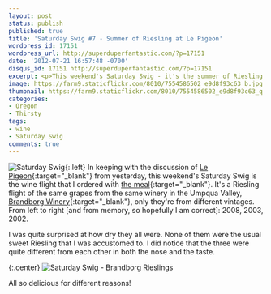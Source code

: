 ```yaml
---
layout: post
status: publish
published: true
title: 'Saturday Swig #7 - Summer of Riesling at Le Pigeon'
wordpress_id: 17151
wordpress_url: http://superduperfantastic.com/?p=17151
date: '2012-07-21 16:57:48 -0700'
disqus_id: 17151 http://superduperfantastic.com/?p=17151
excerpt: <p>This weekend's Saturday Swig - it's the summer of Riesling at Le Pigeon in Portland. We tried the Riesling flight of three Brandborgs.</p>
image: https://farm9.staticflickr.com/8010/7554586502_e9d8f93c63_b.jpg
thumbnail: https://farm9.staticflickr.com/8010/7554586502_e9d8f93c63_q.jpg
categories:
- Oregon
- Thirsty
tags:
- wine
- Saturday Swig
comments: true
---
```

![Saturday Swig](https://farm8.staticflickr.com/7240/7322171030_0166725d1c_o.png){:.left} In keeping with the discussion of [Le Pigeon](http://www.lepigeon.com/ "Le Pigeon"){:target="_blank"} from yesterday, this weekend's Saturday Swig is the wine flight that I ordered with [the meal](http://superduperfantastic.com/le-pigeon-foie-all-the-courses/17104/ "Le Pigeon - Foie all the courses"){:target="_blank"}. It's a Riesling flight of the same grapes from the same winery in the Umpqua Valley, [Brandborg Winery](http://brandborgwine.com/){:target="_blank"}, only they're from different vintages. From left to right [and from memory, so hopefully I am correct]: 2008, 2003, 2002.

I was quite surprised at how dry they all were. None of them were the usual sweet Riesling that I was accustomed to. I did notice that the three were quite different from each other in both the nose and the taste.

{:.center}
![Saturday Swig - Brandborg Rieslings](https://farm9.staticflickr.com/8010/7554586502_e9d8f93c63_b.jpg)

All so delicious for different reasons!
